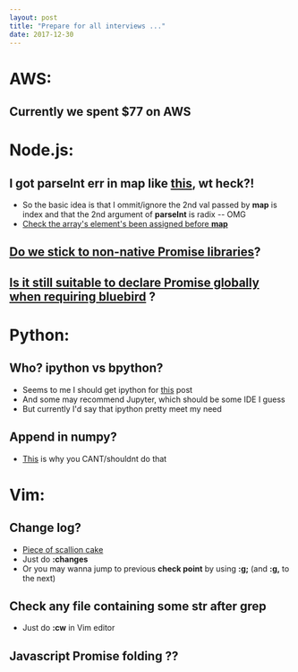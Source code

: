 ```yaml
---
layout: post
title: "Prepare for all interviews ..."
date: 2017-12-30
---
```


# AWS:
## Currently we spent $77 on AWS

# Node.js:
## I got parseInt err in map like [this](https://stackoverflow.com/questions/14528397/strange-behavior-for-map-parseint), wt heck?!
- So the basic idea is that I ommit/ignore the 2nd val passed by __map__ is index and that the 2nd argument of __parseInt__ is radix -- OMG
- [Check the array's element's been assigned before __map__](https://developer.mozilla.org/en-US/docs/Web/JavaScript/Reference/Global_Objects/Array/map)
## [Do we stick to non-native Promise libraries](https://stackoverflow.com/questions/34960886/are-there-still-reasons-to-use-promise-libraries-like-q-or-bluebird-now-that-we)?
## [Is it still suitable to declare Promise globally when requiring bluebird](https://github.com/petkaantonov/bluebird/issues/1026) ?

# Python:
## Who? ipython vs bpython? 
- Seems to me I should get ipython for [this](https://stackoverflow.com/a/4233430) post
- And some may recommend Jupyter, which should be some IDE I guess
- But currently I'd say that ipython pretty meet my need
## Append in numpy?
- [This]('https://www.youtube.com/watch?v=gtejJ3RCddE&t=8570') is why you CANT/shouldnt do that

# Vim:
## Change log?
- [Piece of scallion cake](http://vim.wikia.com/wiki/List_changes_to_the_current_file)
- Just do __:changes__
- Or you may wanna jump to previous __check point__ by using __:g;__ (and __:g,__ to the next)
## Check any file containing some str after __grep__
- Just do __:cw__ in Vim editor
## Javascript Promise folding ??
